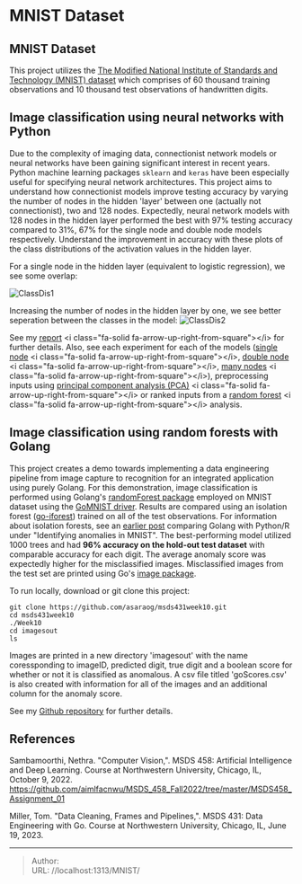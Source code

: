 # MNIST Dataset


## MNIST Dataset
This project utilizes the [The Modified National Institute of Standards and Technology (MNIST) dataset](http://yann.lecun.com/exdb/mnist/) which comprises of 60 thousand training observations and 10 thousand test observations of handwritten digits.

## Image classification using neural networks with Python
Due to the complexity of imaging data, connectionist network models or neural networks have been gaining significant interest in recent years. Python machine learning packages ```sklearn``` and ```keras``` have been especially useful for specifying neural network architectures. This project aims to understand how connectionist models improve testing accuracy by varying the number of nodes in the hidden &#39;layer&#39; between one (actually not connectionist), two and 128 nodes. Expectedly, neural network models with 128 nodes in the hidden layer performed the best with 97% testing accuracy compared to 31%, 67% for the single node and double node models respectively. Understand the improvement in accuracy with these plots of the class distributions of the activation values in the hidden layer.

For a single node in the hidden layer (equivalent to logistic regression), we see some overlap:

![ClassDis1](/docs/singlenode.jpg)

Increasing the number of nodes in the hidden layer by one, we see better seperation between the classes in the model:
![ClassDis2](/docs/twonodes.jpg)

See my [report](/docs/saraogee-research-report1.pdf) &lt;i class=&#34;fa-solid fa-arrow-up-right-from-square&#34;&gt;&lt;/i&gt; for further details. Also, see each experiment for each of the models ([single node](/docs/MSDS458_Assignment_01_exp1.html) &lt;i class=&#34;fa-solid fa-arrow-up-right-from-square&#34;&gt;&lt;/i&gt;, [double node](/docs/MSDS458_Assignment_01_exp2.html) &lt;i class=&#34;fa-solid fa-arrow-up-right-from-square&#34;&gt;&lt;/i&gt;, [many nodes](/docs/MSDS458_Assignment_01_exp3.html) &lt;i class=&#34;fa-solid fa-arrow-up-right-from-square&#34;&gt;&lt;/i&gt;), preprocessing inputs using [principal component analysis (PCA)](/docs/MSDS458_Assignment_01_exp4.html) &lt;i class=&#34;fa-solid fa-arrow-up-right-from-square&#34;&gt;&lt;/i&gt; or ranked inputs from a [random forest](/docs/MSDS458_Assignment_01_exp5.html) &lt;i class=&#34;fa-solid fa-arrow-up-right-from-square&#34;&gt;&lt;/i&gt; analysis.

## Image classification using random forests with Golang
This project creates a demo towards implementing a data engineering pipeline from image capture to recognition for an integrated application using purely Golang. For this demonstration, image classification is performed using Golang&#39;s [randomForest package](https://github.com/malaschitz/randomForest) employed on MNIST dataset using the [GoMNIST driver](https://github.com/kuroko1t/GoMNIST). Results are compared using an isolation forest ([go-iforest](https://github.com/e-XpertSolutions/go-iforest)) trained on all of the test observations.  For information about isolation forests, see an [earlier post](/PythonRGo) comparing Golang with Python/R under &#34;Identifying anomalies in MNIST&#34;. The best-performing model utilized 1000 trees and had **96% accuracy on the hold-out test dataset** with comparable accuracy for each digit. The average anomaly score was expectedly higher for the misclassified images. Misclassified images from the test set are printed using Go&#39;s [image package](https://pkg.go.dev/image).

To run locally, download or git clone this project:
```
git clone https://github.com/asaraog/msds431week10.git
cd msds431week10
./Week10
cd imagesout
ls
```
Images are printed in a new directory &#39;imagesout&#39; with the name coressponding to imageID, predicted digit, true digit and a boolean score for whether or not it is classified as anomalous. A csv file titled &#39;goScores.csv&#39; is also created with information for all of the images and an additional column for the anomaly score.

See my [Github repository](https://github.com/asaraog/msds431week10) for further details.

## References

Sambamoorthi, Nethra. &#34;Computer Vision,&#34;. MSDS 458: Artificial Intelligence and Deep Learning. Course at Northwestern University, Chicago, IL, October 9, 2022. https://github.com/aimlfacnwu/MSDS_458_Fall2022/tree/master/MSDS458_Assignment_01

Miller, Tom. &#34;Data Cleaning, Frames and Pipelines,&#34;. MSDS 431: Data Engineering with Go. Course at Northwestern University, Chicago, IL, June 19, 2023.

---

> Author:   
> URL: //localhost:1313/MNIST/  

